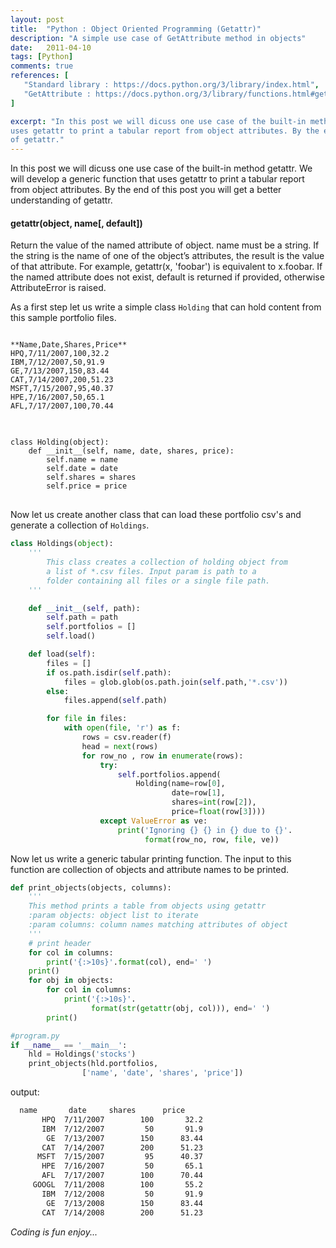 ```yaml
---
layout: post
title:  "Python : Object Oriented Programming (Getattr)"
description: "A simple use case of GetAttribute method in objects"
date:   2011-04-10
tags: [Python]
comments: true
references: [
   "Standard library : https://docs.python.org/3/library/index.html",
   "GetAttribute : https://docs.python.org/3/library/functions.html#getattr",
]

excerpt: "In this post we will dicuss one use case of the built-in method getattr. We will develop a generic function that
uses getattr to print a tabular report from object attributes. By the end of this post you will get a better understanding
of getattr."
---
```

In this post we will dicuss one use case of the built-in method getattr. We will develop a generic function that
uses getattr to print a tabular report from object attributes. By the end of this post you will get a better understanding
of getattr.  

#### getattr(object, name[, default])  
Return the value of the named attribute of object. name must be a string. If the string is the name of one of the
object’s attributes, the result is the value of that attribute. For example, getattr(x, 'foobar') is equivalent to x.foobar.
If the named attribute does not exist, default is returned if provided, otherwise AttributeError is raised.
 
As a first step let us write a simple class `Holding` that can hold content from this sample portfolio
files.

<pre class='line-numbers'>
<code class='language-bash'>
**Name,Date,Shares,Price**
HPQ,7/11/2007,100,32.2
IBM,7/12/2007,50,91.9
GE,7/13/2007,150,83.44
CAT,7/14/2007,200,51.23
MSFT,7/15/2007,95,40.37
HPE,7/16/2007,50,65.1
AFL,7/17/2007,100,70.44
</code>
</pre>

<pre class='line-numbers'>
<code class='language-python'>
class Holding(object):
    def __init__(self, name, date, shares, price):
        self.name = name
        self.date = date
        self.shares = shares
        self.price = price
</code>
</pre>

Now let us create another class that can load these portfolio csv's and generate a collection of `Holdings`.  

```python
class Holdings(object):
    '''
        This class creates a collection of holding object from
        a list of *.csv files. Input param is path to a
        folder containing all files or a single file path.
    '''

    def __init__(self, path):
        self.path = path
        self.portfolios = []
        self.load()

    def load(self):
        files = []
        if os.path.isdir(self.path):
            files = glob.glob(os.path.join(self.path,'*.csv'))
        else:
            files.append(self.path)

        for file in files:
            with open(file, 'r') as f:
                rows = csv.reader(f)
                head = next(rows)
                for row_no , row in enumerate(rows):
                    try:
                        self.portfolios.append(
                            Holding(name=row[0],
                                    date=row[1],
                                    shares=int(row[2]),
                                    price=float(row[3])))
                    except ValueError as ve:
                        print('Ignoring {} {} in {} due to {}'.
                              format(row_no, row, file, ve))

```  
Now let us write a generic tabular printing function. The input to this function are collection of objects
and attribute names to be printed. 

```python
def print_objects(objects, columns):
    '''
    This method prints a table from objects using getattr
    :param objects: object list to iterate
    :param columns: column names matching attributes of object
    '''
    # print header
    for col in columns:
        print('{:>10s}'.format(col), end=' ')
    print()
    for obj in objects:
        for col in columns:
            print('{:>10s}'.
                  format(str(getattr(obj, col))), end=' ')
        print()

```

```python
#program.py
if __name__ == '__main__':
    hld = Holdings('stocks')
    print_objects(hld.portfolios, 
                ['name', 'date', 'shares', 'price'])

```
output:
```bash
  name       date     shares      price 
       HPQ  7/11/2007        100       32.2 
       IBM  7/12/2007         50       91.9 
        GE  7/13/2007        150      83.44 
       CAT  7/14/2007        200      51.23 
      MSFT  7/15/2007         95      40.37 
       HPE  7/16/2007         50       65.1 
       AFL  7/17/2007        100      70.44 
     GOOGL  7/11/2008        100       55.2 
       IBM  7/12/2008         50       91.9 
        GE  7/13/2008        150      83.44 
       CAT  7/14/2008        200      51.23 

```


_Coding is fun enjoy..._  


